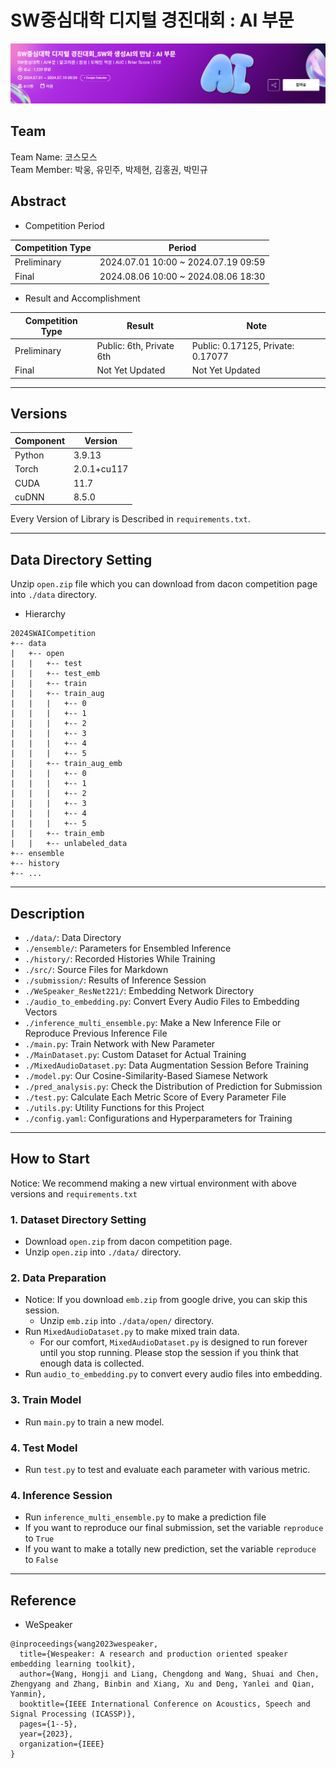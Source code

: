 # SW중심대학 디지털 경진대회 : AI 부문
<img src="./src/image_cover.png">

## Team
Team Name: 코스모스<br/>
Team Member: 박웅, 유민주, 박제현, 김홍권, 박민규

## Abstract

- Competition Period

| Competition Type | Period                              |
|------------------|-------------------------------------|
| Preliminary      | 2024.07.01 10:00 ~ 2024.07.19 09:59 |
| Final            | 2024.08.06 10:00 ~ 2024.08.06 18:30 |

- Result and Accomplishment

| Competition Type | Result                   | Note                             |
|------------------|--------------------------|----------------------------------|
| Preliminary      | Public: 6th, Private 6th | Public: 0.17125, Private: 0.17077 |
| Final            | Not Yet Updated          | Not Yet Updated                  |

<hr/>

## Versions
| Component | Version |
|-----------|---------|
| Python    |3.9.13|
| Torch     |2.0.1+cu117|
| CUDA      |11.7|
| cuDNN     |8.5.0|

Every Version of Library is Described in ```requirements.txt```.

<hr/>

## Data Directory Setting

Unzip ```open.zip``` file which you can download from dacon competition page into ```./data``` directory.

- Hierarchy

```
2024SWAICompetition
+-- data
|   +-- open
|   |   +-- test
|   |   +-- test_emb
|   |   +-- train
|   |   +-- train_aug
|   |   |   +-- 0
|   |   |   +-- 1
|   |   |   +-- 2
|   |   |   +-- 3
|   |   |   +-- 4
|   |   |   +-- 5
|   |   +-- train_aug_emb
|   |   |   +-- 0
|   |   |   +-- 1
|   |   |   +-- 2
|   |   |   +-- 3
|   |   |   +-- 4
|   |   |   +-- 5
|   |   +-- train_emb
|   |   +-- unlabeled_data
+-- ensemble
+-- history
+-- ...
```

<hr/>

## Description

- ```./data/```: Data Directory<br/>
- ```./ensemble/```: Parameters for Ensembled Inference<br/>
- ```./history/```: Recorded Histories While Training<br/>
- ```./src/```: Source Files for Markdown<br/>
- ```./submission/```: Results of Inference Session<br/>
- ```./WeSpeaker_ResNet221/```: Embedding Network Directory<br/>
- ```./audio_to_embedding.py```: Convert Every Audio Files to Embedding Vectors<br/>
- ```./inference_multi_ensemble.py```: Make a New Inference File or Reproduce Previous Inference File<br/>
- ```./main.py```: Train Network with New Parameter<br/>
- ```./MainDataset.py```: Custom Dataset for Actual Training<br/>
- ```./MixedAudioDataset.py```: Data Augmentation Session Before Training<br/>
- ```./model.py```: Our Cosine-Similarity-Based Siamese Network<br/>
- ```./pred_analysis.py```: Check the Distribution of Prediction for Submission<br/>
- ```./test.py```: Calculate Each Metric Score of Every Parameter File<br/>
- ```./utils.py```: Utility Functions for this Project<br/>
- ```./config.yaml```: Configurations and Hyperparameters for Training

<hr/>

## How to Start

Notice: We recommend making a new virtual environment with above versions and ```requirements.txt```

### 1. Dataset Directory Setting

- Download ```open.zip``` from dacon competition page.
- Unzip ```open.zip``` into ```./data/``` directory.

### 2. Data Preparation

- Notice: If you download ```emb.zip``` from google drive, you can skip this session.
  - Unzip ```emb.zip``` into ```./data/open/``` directory.
- Run ```MixedAudioDataset.py``` to make mixed train data.
  - For our comfort, ```MixedAudioDataset.py``` is designed to run forever until you stop running. Please stop the session if you think that enough data is collected.
- Run ```audio_to_embedding.py``` to convert every audio files into embedding.

### 3. Train Model

- Run ```main.py``` to train a new model.

### 4. Test Model
- Run ```test.py``` to test and evaluate each parameter with various metric.

### 4. Inference Session

- Run ```inference_multi_ensemble.py``` to make a prediction file
- If you want to reproduce our final submission, set the variable ```reproduce``` to ```True```
- If you want to make a totally new prediction, set the variable ```reproduce``` to ```False```

<hr/>

## Reference

- WeSpeaker

```
@inproceedings{wang2023wespeaker,
  title={Wespeaker: A research and production oriented speaker embedding learning toolkit},
  author={Wang, Hongji and Liang, Chengdong and Wang, Shuai and Chen, Zhengyang and Zhang, Binbin and Xiang, Xu and Deng, Yanlei and Qian, Yanmin},
  booktitle={IEEE International Conference on Acoustics, Speech and Signal Processing (ICASSP)},
  pages={1--5},
  year={2023},
  organization={IEEE}
}
```